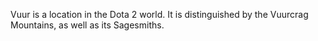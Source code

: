 Vuur is a location in the Dota 2 world. It is distinguished by the Vuurcrag Mountains, as well as its Sagesmiths.
